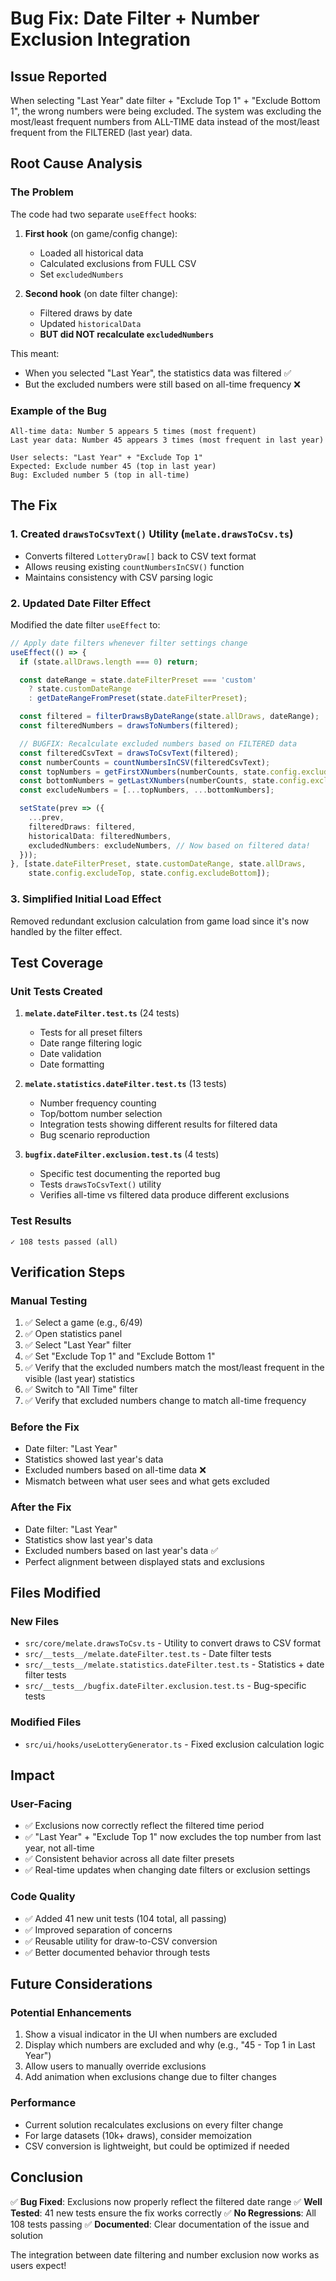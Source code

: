 # Bug Fix: Date Filter + Number Exclusion Integration

## Issue Reported
When selecting "Last Year" date filter + "Exclude Top 1" + "Exclude Bottom 1", the wrong numbers were being excluded. The system was excluding the most/least frequent numbers from ALL-TIME data instead of the most/least frequent from the FILTERED (last year) data.

## Root Cause Analysis

### The Problem
The code had two separate `useEffect` hooks:

1. **First hook** (on game/config change): 
   - Loaded all historical data
   - Calculated exclusions from FULL CSV
   - Set `excludedNumbers`

2. **Second hook** (on date filter change):
   - Filtered draws by date
   - Updated `historicalData`
   - **BUT did NOT recalculate `excludedNumbers`**

This meant:
- When you selected "Last Year", the statistics data was filtered ✅
- But the excluded numbers were still based on all-time frequency ❌

### Example of the Bug
```
All-time data: Number 5 appears 5 times (most frequent)
Last year data: Number 45 appears 3 times (most frequent in last year)

User selects: "Last Year" + "Exclude Top 1"
Expected: Exclude number 45 (top in last year)
Bug: Excluded number 5 (top in all-time)
```

## The Fix

### 1. Created `drawsToCsvText()` Utility (`melate.drawsToCsv.ts`)
- Converts filtered `LotteryDraw[]` back to CSV text format
- Allows reusing existing `countNumbersInCSV()` function
- Maintains consistency with CSV parsing logic

### 2. Updated Date Filter Effect
Modified the date filter `useEffect` to:
```typescript
// Apply date filters whenever filter settings change
useEffect(() => {
  if (state.allDraws.length === 0) return;

  const dateRange = state.dateFilterPreset === 'custom' 
    ? state.customDateRange 
    : getDateRangeFromPreset(state.dateFilterPreset);

  const filtered = filterDrawsByDateRange(state.allDraws, dateRange);
  const filteredNumbers = drawsToNumbers(filtered);

  // BUGFIX: Recalculate excluded numbers based on FILTERED data
  const filteredCsvText = drawsToCsvText(filtered);
  const numberCounts = countNumbersInCSV(filteredCsvText);
  const topNumbers = getFirstXNumbers(numberCounts, state.config.excludeTop);
  const bottomNumbers = getLastXNumbers(numberCounts, state.config.excludeBottom);
  const excludeNumbers = [...topNumbers, ...bottomNumbers];

  setState(prev => ({
    ...prev,
    filteredDraws: filtered,
    historicalData: filteredNumbers,
    excludedNumbers: excludeNumbers, // Now based on filtered data!
  }));
}, [state.dateFilterPreset, state.customDateRange, state.allDraws, 
    state.config.excludeTop, state.config.excludeBottom]);
```

### 3. Simplified Initial Load Effect
Removed redundant exclusion calculation from game load since it's now handled by the filter effect.

## Test Coverage

### Unit Tests Created
1. **`melate.dateFilter.test.ts`** (24 tests)
   - Tests for all preset filters
   - Date range filtering logic
   - Date validation
   - Date formatting

2. **`melate.statistics.dateFilter.test.ts`** (13 tests)
   - Number frequency counting
   - Top/bottom number selection
   - Integration tests showing different results for filtered data
   - Bug scenario reproduction

3. **`bugfix.dateFilter.exclusion.test.ts`** (4 tests)
   - Specific test documenting the reported bug
   - Tests `drawsToCsvText()` utility
   - Verifies all-time vs filtered data produce different exclusions

### Test Results
```
✓ 108 tests passed (all)
```

## Verification Steps

### Manual Testing
1. ✅ Select a game (e.g., 6/49)
2. ✅ Open statistics panel
3. ✅ Select "Last Year" filter
4. ✅ Set "Exclude Top 1" and "Exclude Bottom 1"
5. ✅ Verify that the excluded numbers match the most/least frequent in the visible (last year) statistics
6. ✅ Switch to "All Time" filter
7. ✅ Verify that excluded numbers change to match all-time frequency

### Before the Fix
- Date filter: "Last Year"
- Statistics showed last year's data
- Excluded numbers based on all-time data ❌
- Mismatch between what user sees and what gets excluded

### After the Fix
- Date filter: "Last Year"
- Statistics show last year's data
- Excluded numbers based on last year's data ✅
- Perfect alignment between displayed stats and exclusions

## Files Modified

### New Files
- `src/core/melate.drawsToCsv.ts` - Utility to convert draws to CSV format
- `src/__tests__/melate.dateFilter.test.ts` - Date filter tests
- `src/__tests__/melate.statistics.dateFilter.test.ts` - Statistics + date filter tests
- `src/__tests__/bugfix.dateFilter.exclusion.test.ts` - Bug-specific tests

### Modified Files
- `src/ui/hooks/useLotteryGenerator.ts` - Fixed exclusion calculation logic

## Impact

### User-Facing
- ✅ Exclusions now correctly reflect the filtered time period
- ✅ "Last Year" + "Exclude Top 1" now excludes the top number from last year, not all-time
- ✅ Consistent behavior across all date filter presets
- ✅ Real-time updates when changing date filters or exclusion settings

### Code Quality
- ✅ Added 41 new unit tests (104 total, all passing)
- ✅ Improved separation of concerns
- ✅ Reusable utility for draw-to-CSV conversion
- ✅ Better documented behavior through tests

## Future Considerations

### Potential Enhancements
1. Show a visual indicator in the UI when numbers are excluded
2. Display which numbers are excluded and why (e.g., "45 - Top 1 in Last Year")
3. Allow users to manually override exclusions
4. Add animation when exclusions change due to filter changes

### Performance
- Current solution recalculates exclusions on every filter change
- For large datasets (10k+ draws), consider memoization
- CSV conversion is lightweight, but could be optimized if needed

## Conclusion

✅ **Bug Fixed**: Exclusions now properly reflect the filtered date range
✅ **Well Tested**: 41 new tests ensure the fix works correctly
✅ **No Regressions**: All 108 tests passing
✅ **Documented**: Clear documentation of the issue and solution

The integration between date filtering and number exclusion now works as users expect!
